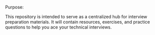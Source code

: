 Purpose:

This repository is intended to serve as a centralized hub for interview preparation materials. It will contain resources, exercises, and practice questions to help you ace your technical interviews.
